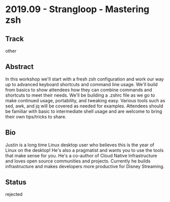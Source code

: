 # 2019.09 - Strangloop - Mastering zsh

## Track
other

## Abstract
In this workshop we'll start with a fresh zsh configuration and work our way up to advanced keyboard shortcuts and command line usage. We'll build from basics to show attendees how they can combine commands and shortcuts to meet their needs. We'll be building a .zshrc file as we go to make continued usage, portability, and tweaking easy. Various tools such as sed, awk, and jq will be covered as needed for examples. Attendees should be familiar with basic to intermediate shell usage and are welcome to bring their own tips/tricks to share.

## Bio
Justin is a long time Linux desktop user who believes this is the year of Linux on the desktop! He's also a pragmatist and wants you to use the tools that make sense for you. He's a co-author of Cloud Native Infrastructure and loves open source communities and projects. Currently he builds infrastructure and makes developers more productive for Disney Streaming.

## Status
rejected
